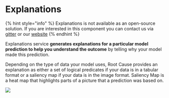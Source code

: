 # Explanations

{% hint style="info" %}
Explanations is not available as an open-source solution. If you are
interested in this component you can contact us via [gitter](https://gitter.im/Hydrospheredata/hydro-serving)
or our [website](https://hydrosphere.io)
{% endhint %}

Explanations service **generates explanations for a particular model prediction to help you understand 
the outcome** by telling why your model made this prediction. 

Depending on the type of data your model uses, Root Cause provides an explanation as either
a set of logical predicates if your  data is in a tabular format or a saliency map
if your data is in the image format. Saliency Map is a heat map that highlights parts of
a picture that a prediction was based on.

![](./images/explanations_screenshot.png)

